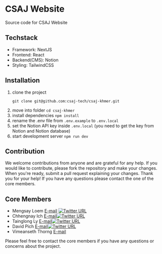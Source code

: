 # CSAJ Website

Source code for CSAJ Website

## Techstack

- Framework: NextJS
- Frontend: React
- Backend(CMS): Notion
- Styling: TailwindCSS

## Installation

1. clone the project
   ```
   git clone git@github.com:csaj-tech/csaj-khmer.git
   ```
2. move into folder `cd csaj-khmer`
3. install dependencies `npm install`
4. rename the .env file from `.env.example` to `.env.local`
5. set the Notion API key inside `.env.local` (you need to get the key from Notion and Notion database)
6. start development server `npm run dev`

## Contribution

We welcome contributions from anyone and are grateful for any help. If you would like to contribute, please fork the repository and make your changes. When you're ready, submit a pull request explaining your changes. Thank you for your help! If you have any questions please contact the one of the core members.

## Core Members
   - Mengsay Loem [E-mail](mailto:mengsaylms@gmail.com)
     [![Twitter URL](https://img.shields.io/twitter/url/https/twitter.com/bukotsunikki.svg?style=social&label=Follow%20%40loem_ms)](https://twitter.com/loem_ms)
   - Chhengnay Ich [E-mail](mailto:chhengnay112@gmail.com)[![Twitter URL](https://img.shields.io/twitter/url/https/twitter.com/bukotsunikki.svg?style=social&label=Follow%20%40choasara1)](https://twitter.com/choasara1)
   - Tainglong Ly [E-mail](mailto:lytanglong5@gmail.com)[![Twitter URL](https://img.shields.io/twitter/url/https/twitter.com/bukotsunikki.svg?style=social&label=Follow%20%40TainglongL)](https://twitter.com/TainglongL)
   - David Pich [E-mail](mailto:davidpich.kh@gmail.com)[![Twitter URL](https://img.shields.io/twitter/url/https/twitter.com/bukotsunikki.svg?style=social&label=Follow%20%40aiosym)](https://twitter.com/aiosym)
   - Vimeanseth Thorng [E-mail](mailto:vimeanseththorngstf@gmail.com)

Please feel free to contact the core members if you have any questions or concerns about the project.
